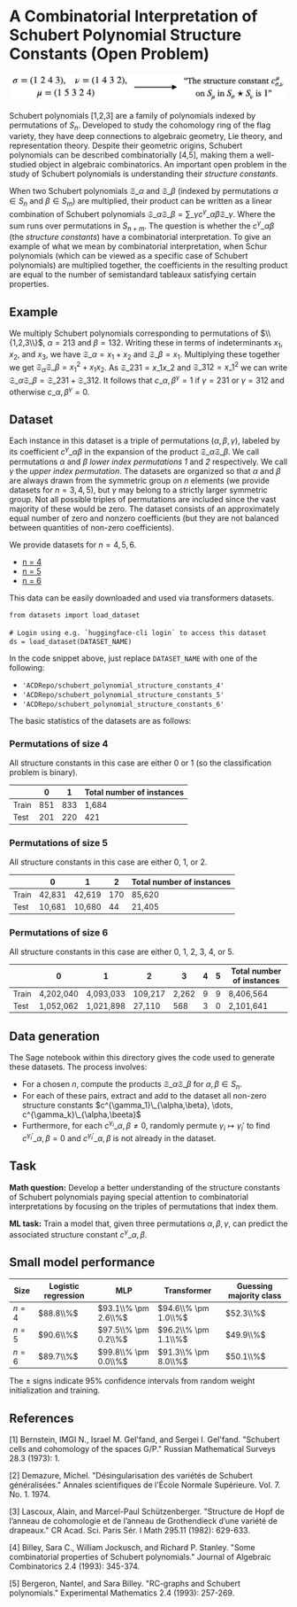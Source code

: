 # A Combinatorial Interpretation of Schubert Polynomial Structure Constants (Open Problem)

![Schubert polynomial task graphic](fig-schubert-polynomials.png)

Schubert polynomials \[1,2,3\] are a family of polynomials indexed by permutations of $S_n$. Developed to study the cohomology ring of the flag variety, they have deep connections to algebraic geometry, Lie theory, and representation theory. Despite their geometric origins, Schubert polynomials can be described combinatorially \[4,5\], making them a well-studied object in algebraic combinatorics. An important open problem in the study of Schubert polynomials is understanding their *structure constants*. 

When two Schubert polynomials $\mathfrak{S}\_{\alpha}$ and $\mathfrak{S}\_{\beta}$ (indexed by permutations $\alpha \in S_n$ and $\beta \in S_m$) are multiplied, their product can be written as a linear combination of Schubert polynomials
$\mathfrak{S}\_{\alpha} \mathfrak{S}\_{\beta} = \sum\_{\gamma} c^{\gamma}\_{\alpha \beta} \mathfrak{S}\_{\gamma}$. Where the sum runs over permutations in $S_{n+m}$.
The question is whether the $c^{\gamma}\_{\alpha \beta}$ (the *structure constants*) have a combinatorial interpretation. To give an example of what we mean by combinatorial interpretation, when Schur polynomials (which can be viewed as a specific case of Schubert polynomials) are multiplied together, the coefficients in the resulting product are equal to the number of semistandard tableaux satisfying certain properties.

## Example

We multiply Schubert polynomials corresponding to permutations of $\\{1,2,3\\}$, 
$\alpha = 2 1 3$ and $\beta = 1 3 2$. Writing these in terms of indeterminants $x_1$, $x_2$, and $x_3$, we have $\mathfrak{S}\_{\alpha} = x_1 + x_2$ and $\mathfrak{S}\_{\beta} = x_1$. Multiplying these together we get
$\mathfrak{S}_{\alpha}\mathfrak{S}\_{\beta} = x_1^2 + x_1x_2$. As $\mathfrak{S}\_{2 3 1} 
= x\_1x\_2$ and $\mathfrak{S}\_{3 1 2} = x\_1^2$ we can write $\mathfrak{S}\_{\alpha}\mathfrak{S}\_{\beta} 
= \mathfrak{S}\_{2 3 1} + \mathfrak{S}\_{3 1 2}$. It follows that $c\_{\alpha,\beta}^{\gamma} = 1$ 
if $\gamma = 2 3 1$ or $\gamma = 3 1 2$ and otherwise $c\_{\alpha,\beta}^{\gamma} = 0$.

## Dataset 
Each instance in this dataset is a triple of permutations $(\alpha,\beta,\gamma)$, 
labeled by its coefficient $c^{\gamma}\_{\alpha \beta}$ in the expansion of the product 
$\mathfrak{S}\_{\alpha} \mathfrak{S}\_{\beta}.$ We call permutations $\alpha$ and $\beta$
*lower index permutations 1* and *2* respectively. We call $\gamma$ the *upper index 
permutation*. The datasets are organized so that 
$\alpha$ and $\beta$ are always drawn from the symmetric group on $n$ elements 
(we provide datasets for $n = 3,4,5$), but $\gamma$ may belong to a 
strictly larger symmetric group. Not all possible triples of permutations are included 
since the vast majority of these would be zero. The dataset consists of an approximately 
equal number of zero and nonzero coefficients (but they are not balanced between quantities 
of non-zero coefficients). 

We provide datasets for $n = 4,5,6$.
- [n = 4](https://huggingface.co/datasets/ACDRepo/schubert_polynomial_structure_constants_4)
- [n = 5](https://huggingface.co/datasets/ACDRepo/schubert_polynomial_structure_constants_5)
- [n = 6](https://huggingface.co/datasets/ACDRepo/schubert_polynomial_structure_constants_6)

This data can be easily downloaded and used via transformers datasets. 

```
from datasets import load_dataset

# Login using e.g. `huggingface-cli login` to access this dataset
ds = load_dataset(DATASET_NAME)
```
In the code snippet above, just replace `DATASET_NAME` with one of the following:
- `'ACDRepo/schubert_polynomial_structure_constants_4'`
- `'ACDRepo/schubert_polynomial_structure_constants_5'`
- `'ACDRepo/schubert_polynomial_structure_constants_6'`

The basic statistics of the datasets are as follows:

### Permutations of size $4$

All structure constants in this case are either 0 or 1 (so the classification problem is binary). 

|  | 0 | 1 | Total number of instances | 
|----------|----------|----------|----------|
| Train | 851 | 833 | 1,684 |
| Test  | 201 | 220 | 421 |

### Permutations of size $5$

All structure constants in this case are either 0, 1, or 2. 

|  | 0 | 1 | 2 |  Total number of instances | 
|----------|----------|----------|----------|----------|
| Train | 42,831 | 42,619 | 170 | 85,620 |
| Test  | 10,681 | 10,680 | 44 | 21,405 |

### Permutations of size $6$

All structure constants in this case are either 0, 1, 2, 3, 4, or 5. 

|  | 0 | 1 | 2 | 3 | 4 | 5 |  Total number of instances | 
|----------|----------|----------|----------|----------|----------|----------|----------|
| Train | 4,202,040 | 4,093,033 | 109,217 | 2,262 | 9 | 9 | 8,406,564 |
| Test  | 1,052,062 | 1,021,898 | 27,110 | 568 | 3 | 0 | 2,101,641 |

## Data generation

The Sage notebook within this directory gives the code used to generate these datasets. The process involves:

- For a chosen $n$, compute the products $\mathfrak{S}\_{\alpha} \mathfrak{S}\_{\beta}$ for $\alpha,\beta \in S_n$.
- For each of these pairs, extract and add to the dataset all non-zero structure constants $c^{\gamma_1}\_{\alpha,\beta}, \dots, c^{\gamma_k}\_{\alpha,\beeta}$
- Furthermore, for each $c^{\gamma_i}\_{\alpha,\beta} \neq 0$, randomly permute $\gamma_i \mapsto \gamma_i'$ to find $c^{\gamma_i'}\_{\alpha,\beta} = 0$ and $c^{\gamma_i'}\_{\alpha,\beta}$ is not already in the dataset.

## Task 

**Math question:** Develop a better understanding of the structure constants of Schubert polynomials paying special attention to combinatorial interpretations by focusing on the triples of permutations that index them.

**ML task:** Train a model that, given three permutations $\alpha, \beta, \gamma$, can predict the associated structure constant $c^{\gamma}\_{\alpha,\beta}$.

## Small model performance

| Size | Logistic regression | MLP | Transformer | Guessing majority class | 
|----------|----------|-----------|------------|------------|
| $n= 4$ | $88.8\\%$ | $93.1\\% \pm 2.6\\%$ | $94.6\\% \pm 1.0\\%$| $52.3\\%$ |
| $n= 5$ | $90.6\\%$ | $97.5\\% \pm 0.2\\%$ | $96.2\\% \pm 1.1\\%$| $49.9\\%$ |
| $n= 6$ | $89.7\\%$ | $99.8\\% \pm 0.0\\%$ | $91.3\\% \pm 8.0\\%$| $50.1\\%$ |

The $\pm$ signs indicate 95% confidence intervals from random weight initialization and training.

## References

\[1\] Bernstein, IMGI N., Israel M. Gel'fand, and Sergei I. Gel'fand. "Schubert cells and cohomology of the spaces G/P." Russian Mathematical Surveys 28.3 (1973): 1.

\[2\] Demazure, Michel. "Désingularisation des variétés de Schubert généralisées." Annales scientifiques de l'École Normale Supérieure. Vol. 7. No. 1. 1974.

\[3\] Lascoux, Alain, and Marcel-Paul Schützenberger. "Structure de Hopf de l’anneau de cohomologie et de l’anneau de Grothendieck d’une variété de drapeaux." CR Acad. Sci. Paris Sér. I Math 295.11 (1982): 629-633.

\[4\] Billey, Sara C., William Jockusch, and Richard P. Stanley. "Some combinatorial properties of Schubert polynomials." Journal of Algebraic Combinatorics 2.4 (1993): 345-374.

\[5\] Bergeron, Nantel, and Sara Billey. "RC-graphs and Schubert polynomials." Experimental Mathematics 2.4 (1993): 257-269.
